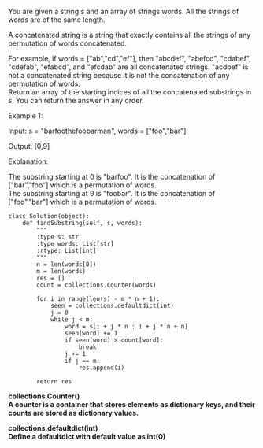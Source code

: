 You are given a string s and an array of strings words. All the strings of words are of the same length.  

A concatenated string is a string that exactly contains all the strings of any permutation of words concatenated.  

For example, if words = ["ab","cd","ef"], then "abcdef", "abefcd", "cdabef", "cdefab", "efabcd", and "efcdab" are all concatenated strings. "acdbef" is not a concatenated string because it is not the concatenation of any permutation of words.  
Return an array of the starting indices of all the concatenated substrings in s. You can return the answer in any order.  

 

Example 1:  

Input: s = "barfoothefoobarman", words = ["foo","bar"]  

Output: [0,9]  

Explanation:  

The substring starting at 0 is "barfoo". It is the concatenation of ["bar","foo"] which is a permutation of words.  
The substring starting at 9 is "foobar". It is the concatenation of ["foo","bar"] which is a permutation of words.  


```
class Solution(object):
    def findSubstring(self, s, words):
        """
        :type s: str
        :type words: List[str]
        :rtype: List[int]
        """
        n = len(words[0])
        m = len(words)
        res = []
        count = collections.Counter(words)

        for i in range(len(s) - m * n + 1):
            seen = collections.defaultdict(int)
            j = 0
            while j < m:
                word = s[i + j * n : i + j * n + n]
                seen[word] += 1
                if seen[word] > count[word]:
                    break
                j += 1
                if j == m:
                    res.append(i)
        
        return res

```
**collections.Counter()**  
**A counter is a container that stores elements as dictionary keys, and their counts are stored as dictionary values.**  

**collections.defaultdict(int)**  
**Define a defaultdict with default value as int(0)**  




